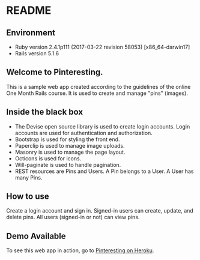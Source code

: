 # README


## Environment
* Ruby version 2.4.1p111 (2017-03-22 revision 58053) [x86_64-darwin17]
* Rails version 5.1.6

## Welcome to Pinteresting.

This is a sample web app created according to the guidelines of the online One Month Rails course. It is used to create and manage "pins" (images).

## Inside the black box

* The Devise open source library is used to create login accounts. Login accounts are used for authentication and authorization.
* Bootstrap is used for styling the front end.
* Paperclip is used to manage image uploads.
* Masonry is used to manage the page layout.
* Octicons is used for icons.
* Will-paginate is used to handle pagination.
* REST resources are Pins and Users. A Pin belongs to a User. A User has many Pins.

## How to use

Create a login account and sign in. 
Signed-in users can create, update, and delete pins. 
All users (signed-in or not) can view pins.

## Demo Available

To see this web app in action, go to [Pinteresting on Heroku](https://dugol-pinteresting.herokuapp.com/).